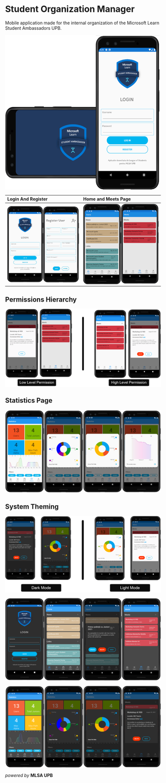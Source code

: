 # Student Organization Manager

Mobile application made for the internal organization of the Microsoft Learn Student Ambassadors UPB.

<img src="https://github.com/CristiSandu/Student-Organisation-Manager/blob/description_readme/ImagesRm/11.png" width="500" height="500">

| Login And Register                                                                                       | Home and Meets Page                                                                                      |
| :------------------------------------------------------------------------------------------------------- | :------------------------------------------------------------------------------------------------------- |
| ![](https://github.com/CristiSandu/Student-Organisation-Manager/blob/description_readme/ImagesRm/14.jpg) | ![](https://github.com/CristiSandu/Student-Organisation-Manager/blob/description_readme/ImagesRm/18.png) |

## Permissions Hierarchy

![](https://github.com/CristiSandu/Student-Organisation-Manager/blob/description_readme/ImagesRm/3.png)

## Statistics Page

![](https://github.com/CristiSandu/Student-Organisation-Manager/blob/description_readme/ImagesRm/13.jpg)

## System Theming

![](https://github.com/CristiSandu/Student-Organisation-Manager/blob/description_readme/ImagesRm/9.png)

![](https://github.com/CristiSandu/Student-Organisation-Manager/blob/description_readme/ImagesRm/16.png)

![](https://github.com/CristiSandu/Student-Organisation-Manager/blob/description_readme/ImagesRm/17.png)

_powered by_ **MLSA UPB**
